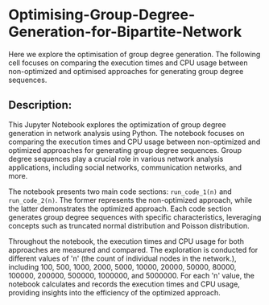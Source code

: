 # Optimising-Group-Degree-Generation-for-Bipartite-Network
Here we explore the optimisation of group degree generation. The following cell focuses on comparing the execution times and CPU usage between non-optimized and optimised approaches for generating group degree sequences.

## Description:
This Jupyter Notebook explores the optimization of group degree generation in network analysis using Python. The notebook focuses on comparing the execution times and CPU usage between non-optimized and optimized approaches for generating group degree sequences. Group degree sequences play a crucial role in various network analysis applications, including social networks, communication networks, and more.

The notebook presents two main code sections: `run_code_1(n)` and `run_code_2(n)`. The former represents the non-optimized approach, while the latter demonstrates the optimized approach. Each code section generates group degree sequences with specific characteristics, leveraging concepts such as truncated normal distribution and Poisson distribution.

Throughout the notebook, the execution times and CPU usage for both approaches are measured and compared. The exploration is conducted for different values of 'n' (the count of individual nodes in the network.), including 100, 500, 1000, 2000, 5000, 10000, 20000, 50000, 80000, 100000, 200000, 500000, 1000000, and 5000000. For each 'n' value, the notebook calculates and records the execution times and CPU usage, providing insights into the efficiency of the optimized approach.

